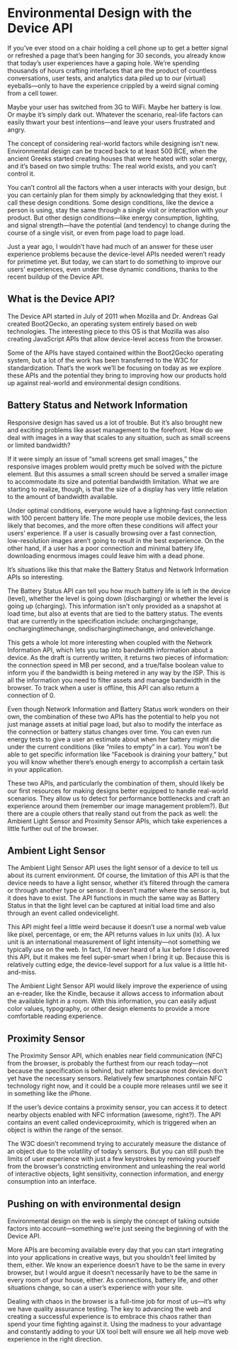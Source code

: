 # Environmental Design with the Device API


If you’ve ever stood on a chair holding a cell phone up to get a better signal or refreshed a page that’s been hanging for 30 seconds, you already know that today’s user experiences have a gaping hole. We’re spending thousands of hours crafting interfaces that are the product of countless conversations, user tests, and analytics data piled up to our (virtual) eyeballs—only to have the experience crippled by a weird signal coming from a cell tower.

Maybe your user has switched from 3G to WiFi. Maybe her battery is low. Or maybe it’s simply dark out. Whatever the scenario, real-life factors can easily thwart your best intentions—and leave your users frustrated and angry.

The concept of considering real-world factors while designing isn’t new. Environmental design can be traced back to at least 500 BCE, when the ancient Greeks started creating houses that were heated with solar energy, and it’s based on two simple truths: The real world exists, and you can’t control it.

You can’t control all the factors when a user interacts with your design, but you can certainly plan for them simply by acknowledging that they exist. I call these design conditions. Some design conditions, like the device a person is using, stay the same through a single visit or interaction with your product. But other design conditions—like energy consumption, lighting, and signal strength—have the potential (and tendency) to change during the course of a single visit, or even from page load to page load.

Just a year ago, I wouldn’t have had much of an answer for these user experience problems because the device-level APIs needed weren’t ready for primetime yet. But today, we can start to do something to improve our users’ experiences, even under these dynamic conditions, thanks to the recent buildup of the Device API.

## What is the Device API?

The Device API started in July of 2011 when Mozilla and Dr. Andreas Gal created Boot2Gecko, an operating system entirely based on web technologies. The interesting piece to this OS is that Mozilla was also creating JavaScript APIs that allow device-level access from the browser.

Some of the APIs have stayed contained within the Boot2Gecko operating system, but a lot of the work has been transferred to the W3C for standardization. That’s the work we’ll be focusing on today as we explore these APIs and the potential they bring to improving how our products hold up against real-world and environmental design conditions.

## Battery Status and Network Information

Responsive design has saved us a lot of trouble. But it’s also brought new and exciting problems like asset management to the forefront. How do we deal with images in a way that scales to any situation, such as small screens or limited bandwidth?

If it were simply an issue of “small screens get small images,” the responsive images problem would pretty much be solved with the picture element. But this assumes a small screen should be served a smaller image to accommodate its size and potential bandwidth limitation. What we are starting to realize, though, is that the size of a display has very little relation to the amount of bandwidth available.

Under optimal conditions, everyone would have a lightning-fast connection with 100 percent battery life. The more people use mobile devices, the less likely that becomes, and the more often these conditions will affect your users’ experience. If a user is casually browsing over a fast connection, low-resolution images aren’t going to result in the best experience. On the other hand, if a user has a poor connection and minimal battery life, downloading enormous images could leave him with a dead phone.

It’s situations like this that make the Battery Status and Network Information APIs so interesting.

The Battery Status API can tell you how much battery life is left in the device (level), whether the level is going down (discharging) or whether the level is going up (charging). This information isn’t only provided as a snapshot at load time, but also at events that are tied to the battery status. The events that are currently in the specification include: onchargingchange, onchargingtimechange, ondischargingtimechange, and onlevelchange.

This gets a whole lot more interesting when coupled with the Network Information API, which lets you tap into bandwidth information about a device. As the draft is currently written, it returns two pieces of information: the connection speed in MB per second, and a true/false boolean value to inform you if the bandwidth is being metered in any way by the ISP. This is all the information you need to filter assets and manage bandwidth in the browser. To track when a user is offline, this API can also return a connection of 0.

Even though Network Information and Battery Status work wonders on their own, the combination of these two APIs has the potential to help you not just manage assets at initial page load, but also to modify the interface as the connection or battery status changes over time. You can even run energy tests to give a user an estimate about when her battery might die under the current conditions (like “miles to empty” in a car). You won’t be able to get specific information like “Facebook is draining your battery,” but you will know whether there’s enough energy to accomplish a certain task in your application.

These two APIs, and particularly the combination of them, should likely be our first resources for making designs better equipped to handle real-world scenarios. They allow us to detect for performance bottlenecks and craft an experience around them (remember our image management problem?). But there are a couple others that really stand out from the pack as well: the Ambient Light Sensor and Proximity Sensor APIs, which take experiences a little further out of the browser.

## Ambient Light Sensor

The Ambient Light Sensor API uses the light sensor of a device to tell us about its current environment. Of course, the limitation of this API is that the device needs to have a light sensor, whether it’s filtered through the camera or through another type or sensor. It doesn’t matter where the sensor is, but it does have to exist. The API functions in much the same way as Battery Status in that the light level can be captured at initial load time and also through an event called ondevicelight.

This API might feel a little weird because it doesn’t use a normal web value like pixel, percentage, or em; the API returns values in lux units (lx). A lux unit is an international measurement of light intensity—not something we typically use on the web. In fact, I’d never heard of a lux before I discovered this API, but it makes me feel super-smart when I bring it up. Because this is relatively cutting edge, the device-level support for a lux value is a little hit-and-miss.

The Ambient Light Sensor API would likely improve the experience of using an e-reader, like the Kindle, because it allows access to information about the available light in a room. With this information, you can easily adjust color values, typography, or other design elements to provide a more comfortable reading experience.

## Proximity Sensor

The Proximity Sensor API, which enables near field communication (NFC) from the browser, is probably the furthest from our reach today—not because the specification is behind, but rather because most devices don’t yet have the necessary sensors. Relatively few smartphones contain NFC technology right now, and it could be a couple more releases until we see it in something like the iPhone.

If the user’s device contains a proximity sensor, you can access it to detect nearby objects enabled with NFC information (awesome, right?). The API contains an event called ondeviceproximity, which is triggered when an object is within the range of the sensor.

The W3C doesn’t recommend trying to accurately measure the distance of an object due to the volatility of today’s sensors. But you can still push the limits of user experience with just a few keystrokes by removing yourself from the browser’s constricting environment and unleashing the real world of interactive objects, light sensitivity, connection information, and energy consumption into an interface.

## Pushing on with environmental design

Environmental design on the web is simply the concept of taking outside factors into account—something we’re just seeing the beginning of with the Device API.

More APIs are becoming available every day that you can start integrating into your applications in creative ways, but you shouldn’t feel limited by them, either. We know an experience doesn’t have to be the same in every browser, but I would argue it doesn’t necessarily have to be the same in every room of your house, either. As connections, battery life, and other situations change, so can a user’s experience with your site.

Dealing with chaos in the browser is a full-time job for most of us—it’s why we have quality assurance testing. The key to advancing the web and creating a successful experience is to embrace this chaos rather than spend your time fighting against it. Using the madness to your advantage and constantly adding to your UX tool belt will ensure we all help move web experience in the right direction.

